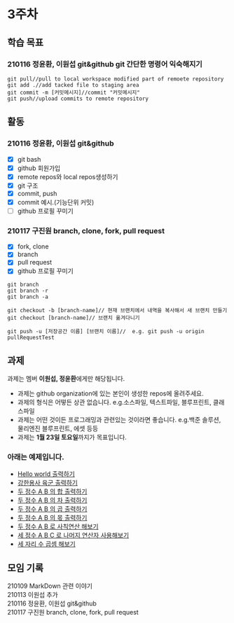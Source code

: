 # 3주차

## 학습 목표

### 210116 정윤환, 이원섭 git&github git 간단한 명령어 익숙해지기
```
git pull//pull to local workspace modified part of remoete repository
git add .//add tacked file to staging area
git commit -m [커밋메시지]//commit "커밋메시지"
git push//upload commits to remote repository
```


## 활동
### 210116 정윤환, 이원섭 git&github
- [x] git bash
- [x] github 회원가입
- [x] remote repos와 local repos생성하기
- [x] git 구조
- [x] commit, push
- [x] commit 예시.(기능단위 커밋)
- [ ] github 프로필 꾸미기

### 210117 구진원 branch, clone, fork, pull request
- [x] fork, clone
- [x] branch
- [x] pull request
- [x] github 프로필 꾸미기
```git
git branch
git branch -r
git branch -a

git checkout -b [branch-name]// 현재 브랜치에서 내역을 복사해서 새 브랜치 만들기
git checkout [branch-name]// 브랜치 옮겨다니기

git push -u [저장공간 이름] [브랜치 이름]//  e.g. git push -u origin pullRequestTest
```


## 과제

과제는 멤버 **이원섭, 정윤환**에게만 해당됩니다. 

- 과제는 github organization에 있는 본인이 생성한 repos에 올려주세요.
- 과제의 형식은 어떻든 상관 없습니다. e.g.소스파일, 텍스트파일, 블루프린트, 클래스파일
- 과제는 어떤 것이든 프로그래밍과 관련있는 것이라면 좋습니다. e.g.백준 솔루션, 물리엔진 블루프린트, 에셋 등등
- 과제는 **1월 23일 토요일**까지가 목표입니다.

### 아래는 예제입니다.
- [Hello world 출력하기](https://www.acmicpc.net/problem/2557)
- [강한용사 육군 출력하기](https://www.acmicpc.net/problem/10718)
- [두 정수 A B 의 합 출력하기](https://www.acmicpc.net/problem/1000)
- [두 정수 A B 의 차 출력하기](https://www.acmicpc.net/problem/1001)
- [두 정수 A B 의 곱 출력하기](https://www.acmicpc.net/problem/10998)
- [두 정수 A B 의 몫 출력하기](https://www.acmicpc.net/problem/1008)
- [두 정수 A B 로 사칙연산 해보기](https://www.acmicpc.net/problem/10869)
- [세 정수 A B C 로 나머지 연산자 사용해보기](https://www.acmicpc.net/problem/10430)
- [세 자리 수 곱셈 해보기](https://www.acmicpc.net/problem/2588)




## 모임 기록
210109 MarkDown 관련 이야기 <br>
210113 이원섭 추가 <br>
210116 정윤환, 이원섭 git&github<br>
210117 구진원 branch, clone, fork, pull request <br>
